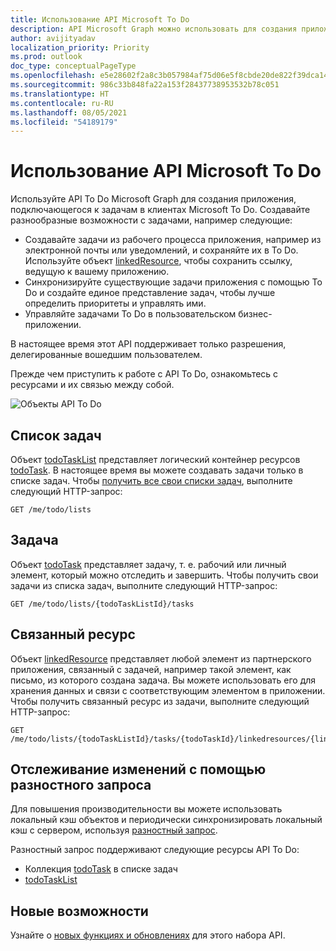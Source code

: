 ```yaml
---
title: Использование API Microsoft To Do
description: API Microsoft Graph можно использовать для создания приложения, подключающегося к задачам в Microsoft To Do.
author: avijityadav
localization_priority: Priority
ms.prod: outlook
doc_type: conceptualPageType
ms.openlocfilehash: e5e28602f2a8c3b057984af75d06e5f8cbde20de822f39dca146ccc1e6dc981e
ms.sourcegitcommit: 986c33b848fa22a153f28437738953532b78c051
ms.translationtype: HT
ms.contentlocale: ru-RU
ms.lasthandoff: 08/05/2021
ms.locfileid: "54189179"
---
```

# <a name="use-the-microsoft-to-do-api"></a>Использование API Microsoft To Do

Используйте API To Do Microsoft Graph для создания приложения, подключающегося к задачам в клиентах Microsoft To Do. Создавайте разнообразные возможности с задачами, например следующие:

* Создавайте задачи из рабочего процесса приложения, например из электронной почты или уведомлений, и сохраняйте их в To Do. Используйте объект [linkedResource](linkedresource.md), чтобы сохранить ссылку, ведущую к вашему приложению.
* Синхронизируйте существующие задачи приложения с помощью To Do и создайте единое представление задач, чтобы лучше определить приоритеты и управлять ими.
* Управляйте задачами To Do в пользовательском бизнес-приложении.

В настоящее время этот API поддерживает только разрешения, делегированные вошедшим пользователем.
 
Прежде чем приступить к работе с API To Do, ознакомьтесь с ресурсами и их связью между собой.

![Объекты API To Do](/graph/images/todo-api-entities.png)

## <a name="task-list"></a>Список задач

Объект [todoTaskList](./todotasklist.md) представляет логический контейнер ресурсов [todoTask](./todotask.md). В настоящее время вы можете создавать задачи только в списке задач. Чтобы [получить все свои списки задач](../api/todotasklist-get.md), выполните следующий HTTP-запрос:

``` http
GET /me/todo/lists
```

## <a name="task"></a>Задача

Объект [todoTask](./todotask.md) представляет задачу, т. е. рабочий или личный элемент, который можно отследить и завершить. Чтобы получить свои задачи из списка задач, выполните следующий HTTP-запрос:
``` http
GET /me/todo/lists/{todoTaskListId}/tasks
```

## <a name="linked-resource"></a>Связанный ресурс

Объект [linkedResource](linkedresource.md) представляет любой элемент из партнерского приложения, связанный с задачей, например такой элемент, как письмо, из которого создана задача. Вы можете использовать его для хранения данных и связи с соответствующим элементом в приложении. Чтобы получить связанный ресурс из задачи, выполните следующий HTTP-запрос:
``` http
GET /me/todo/lists/{todoTaskListId}/tasks/{todoTaskId}/linkedresources/{linkedResourceId}
```

## <a name="track-changes-using-delta-query"></a>Отслеживание изменений с помощью разностного запроса

Для повышения производительности вы можете использовать локальный кэш объектов и периодически синхронизировать локальный кэш с сервером, используя [разностный запрос](/graph/delta-query-overview). 

Разностный запрос поддерживают следующие ресурсы API To Do:
* Коллекция [todoTask](./todotask.md) в списке задач
* [todoTaskList](./todotasklist.md)

## <a name="whats-new"></a>Новые возможности
Узнайте о [новых функциях и обновлениях](/graph/whats-new-overview) для этого набора API.

